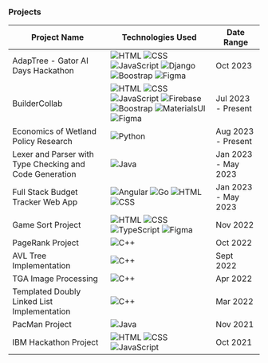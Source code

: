 ### Projects

| Project Name                                          | Technologies Used                                | Date Range        |
|------------------------------------------------------|--------------------------------------------------|-------------------|
| AdapTree - Gator AI Days Hackathon                                          | ![HTML](https://img.shields.io/badge/-HTML-grey) ![CSS](https://img.shields.io/badge/-CSS-grey) ![JavaScript](https://img.shields.io/badge/-JavaScript-grey) ![Django](https://img.shields.io/badge/-Django-grey)  ![Boostrap](https://img.shields.io/badge/-Boostrap-grey)  ![Figma](https://img.shields.io/badge/-Figma-grey)  | Oct 2023  |
| BuilderCollab                                          | ![HTML](https://img.shields.io/badge/-HTML-grey) ![CSS](https://img.shields.io/badge/-CSS-grey) ![JavaScript](https://img.shields.io/badge/-JavaScript-grey) ![Firebase](https://img.shields.io/badge/-Firebase-grey) ![Boostrap](https://img.shields.io/badge/-Boostrap-grey) ![MaterialsUI](https://img.shields.io/badge/-MaterialsUI-grey)  ![Figma](https://img.shields.io/badge/-Figma-grey)  | Jul 2023 - Present |
| Economics of Wetland Policy Research                  | ![Python](https://img.shields.io/badge/-Python-grey)| Aug 2023 - Present |
| Lexer and Parser with Type Checking and Code Generation | ![Java](https://img.shields.io/badge/-Java-grey) | Jan 2023 - May 2023 |
| Full Stack Budget Tracker Web App                    | ![Angular](https://img.shields.io/badge/-Angular-grey) ![Go](https://img.shields.io/badge/-Go-grey) ![HTML](https://img.shields.io/badge/-HTML-grey) ![CSS](https://img.shields.io/badge/-CSS-grey) | Jan 2023 - May 2023 |
| Game Sort Project                                    | ![HTML](https://img.shields.io/badge/-HTML-grey) ![CSS](https://img.shields.io/badge/-CSS-grey) ![TypeScript](https://img.shields.io/badge/-TypeScript-grey)  ![Figma](https://img.shields.io/badge/-Figma-grey) | Nov 2022 |
| PageRank Project                                     | ![C++](https://img.shields.io/badge/-C++-grey)   | Oct 2022 |
| AVL Tree Implementation                                 | ![C++](https://img.shields.io/badge/-C++-grey)   | Sept 2022 |
| TGA Image Processing                                 | ![C++](https://img.shields.io/badge/-C++-grey)   | Apr 2022 |
| Templated Doubly Linked List Implementation         | ![C++](https://img.shields.io/badge/-C++-grey)   | Mar 2022 |
| PacMan Project                                       | ![Java](https://img.shields.io/badge/-Java-grey) | Nov 2021 |
| IBM Hackathon Project                                | ![HTML](https://img.shields.io/badge/-HTML-grey) ![CSS](https://img.shields.io/badge/-CSS-grey) ![JavaScript](https://img.shields.io/badge/-JavaScript-grey) | Oct 2021 |

